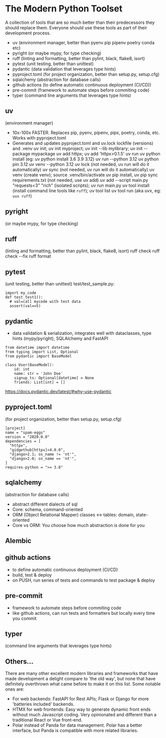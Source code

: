 # The Modern Python Toolset

A collection of tools that are so much better than their predecessors they should replace them. Everyone should use these tools as part of their development process.

- uv (environment manager, better than pyenv pip pipenv poetry conda etc)
- pyright (or maybe mypy, for type checking)
- ruff (linting and formatting, better than pylint, black, flake8, isort)
- pytest (unit testing, better than unittest)
- pydantic (data validation that leverages type hints)
- pyproject.toml (for project organization, better than setup.py, setup.cfg)
- sqlalchemy (abstraction for database calls)
- github actions (to define automatic continuous deployment (CI/CD))
- pre-commit (framework to automate steps before commiting code)
- typer (command line arguments that leverages type hints)


## uv
(environment manager)
- 10x-100x FASTER. Replaces pip, pyenv, pipenv, pipx, poetry, conda, etc. Works with pyproject.toml
- Generates and updates pyproject.toml and uv.lock lockfile (versions) and .venv
uv init; uv init myproject; uv init --lib mylibrary; uv init --package mypackage
uv add httpx; uv add 'httpx>0.1.5'
uv run
uv python install (eg: uv python install 3.6 3.9 3.12)
  uv run --python 3.12
  uv python pin 3.12
  uv venv --python 3.12
uv lock (not needed, uv run will do it automatically)
uv sync (not needed, uv run will do it automatically)
uv venv (create venv); source .venv/bin/activate
uv pip install, uv pip sync requirements.txt (not needed, use uv add)
uv add --script main.py "requests<3" "rich" (isolated scripts); uv run main.py
uv tool install (install command line tools like `ruff`); uv tool list
uv tool run (aka uvx, eg: `uvx ruff`)

## pyright
(or maybe mypy, for type checking)

## ruff
(linting and formatting, better than pylint, black, flake8, isort)
ruff check
ruff check --fix
ruff format

## pytest
(unit testing, better than unittest)
test/test_sample.py:
```
import my_code
def test_test1():
  # val=call mycode with test data
  assert(val==5)
```

## pydantic
- data validation & serialization, integrates well with dataclasses, type hints (mypy/pyright), SQLAlchemy and FastAPI
```
from datetime import datetime
from typing import List, Optional
from pydantic import BaseModel

class User(BaseModel):
    id: int
    name: str = 'John Doe'
    signup_ts: Optional[datetime] = None
    friends: List[int] = []
```
https://docs.pydantic.dev/latest/#why-use-pydantic

## pyproject.toml
(for project organization, better than setup.py, setup.cfg)
```
[project]
name = "spam-eggs"
version = "2020.0.0"
dependencies = [
  "httpx",
  "gidgethub[httpx]>4.0.0",
  "django>2.1; os_name != 'nt'",
  "django>2.0; os_name == 'nt'",
]
requires-python = ">= 3.8"
```

## sqlalchemy
(abstraction for database calls)
- abstract different dialects of sql
- Core: schema, command-oriented
- ORM (Object Relational Mapper) classes <-> tables: domain, state-oriented
- Core vs ORM: You choose how much abstraction is done for you

## Alembic

## github actions
- to define automatic continuous deployment (CI/CD)
- build, test & deploy
- on PUSH, run series of tests and commands to test package & deploy

## pre-commit
- framework to automate steps before commiting code
- like github actions, can run tests and formatters but locally every time you commit

## typer
(command line arguments that leverages type hints)

## Others...
There are many other excellent modern libraries and frameworks that have made development a delight compare to 'the old way', but none that have definitely overthrown what came before to make it on this list. Some notable ones are:

- For web backends: FastAPI for Rest APIs; Flask or Django for more 'batteries included' backends.
- HTMX for web frontends: Easy way to generate dynamic front ends without much Javascript coding. Very opinionated and different than a traditional React or Vue front-end.
- Polar instead of Panda for data management. Polar has a better interface, but Panda is compatible with more related libraries.
